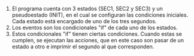 1) El programa cuenta con 3 estados (SEC1, SEC2 y SEC3) y un pseudoestado (INIT), en el cual se configuran las condiciones iniciales. Cada estado está encargado de uno de los tres segundos.
2) Los eventos son los condicionales "if" de cada uno de los estados. 
3) Estos condicionales "if" tienen ciertas condiciones. Cuando estas se cumplen, se ejecutan las acciones, que en este caso son pasar de un estado a otro e imprimir el segundo al que corresponden.